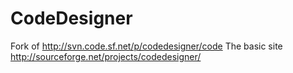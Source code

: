 # CodeDesigner
Fork of http://svn.code.sf.net/p/codedesigner/code
The basic site http://sourceforge.net/projects/codedesigner/
